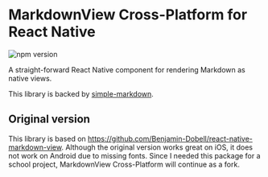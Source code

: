 # MarkdownView Cross-Platform for React Native

![npm version](https://img.shields.io/npm/v/react-native-markdown-view.svg)

A straight-forward React Native component for rendering Markdown as native views.

This library is backed by [simple-markdown](https://github.com/Khan/simple-markdown).

## Original version
This library is based on https://github.com/Benjamin-Dobell/react-native-markdown-view. Although the original version works great on iOS, it does not work on Android due to missing fonts. Since I needed this package for a school project, MarkdownView Cross-Platform will continue as a fork.